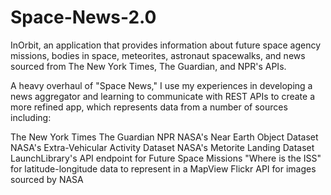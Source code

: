 # Space-News-2.0
InOrbit, an application that provides information about future space agency missions, bodies in space, meteorites, astronaut spacewalks, and news sourced from The New York Times, The Guardian, and NPR's APIs. 

A heavy overhaul of "Space News," I use my experiences in developing a news aggregator and learning to communicate with REST APIs to create a more refined app, which represents data from a number of sources including: 

The New York Times 
The Guardian 
NPR 
NASA's Near Earth Object Dataset
NASA's Extra-Vehicular Activity Dataset
NASA's Metorite Landing Dataset
LaunchLibrary's API endpoint for Future Space Missions 
"Where is the ISS" for latitude-longitude data to represent in a MapView 
Flickr API for images sourced by NASA 
